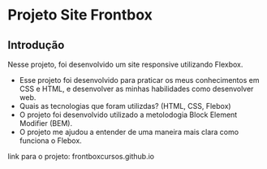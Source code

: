 # Projeto Site Frontbox

## Introdução

Nesse projeto, foi desenvolvido um site responsive utilizando Flexbox.

* Esse projeto foi desenvolvido para praticar os meus conhecimentos em CSS e HTML, e desenvolver as minhas habilidades como desenvolver web.
* Quais as  tecnologias que foram utilizdas? (HTML, CSS, Flebox)
* O projeto foi desenvolvido utilizado a metolodogia Block Element Modifier (BEM).
* O projeto me ajudou a entender de uma maneira mais clara como funciona o Flebox.

link para o projeto: frontboxcursos.github.io